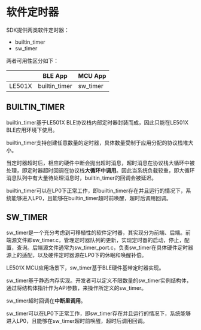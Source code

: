 # 软件定时器

SDK提供两类软件定时器：

- builtin_timer
- sw_timer

两者可用性区分如下：

|        | BLE App       | MCU App  |
| ------ | ------------- | -------- |
| LE501X | builtin_timer | sw_timer |

## BUILTIN_TIMER

builtin_timer基于LE501X BLE协议栈内部定时器封装而成，因此只能在LE501X BLE应用环境下使用。

builtin_timer支持创建任意数量的定时器，具体数量受制于应用分配的协议栈堆大小。

当定时器超时后，相应的硬件中断会抛出超时消息，超时消息在协议栈大循环中被处理，即定时器超时回调在协议栈**大循环中调用**。因此当系统负载较重，即大循环消息队列中有大量待处理消息时，builtin_timer的回调会被延迟。

builtin_timer可以在LP0下正常工作，即builtin_timer存在并且运行的情况下，系统能够进入LP0，且能够在builtin_timer超时前唤醒，超时后调用回调。

## SW_TIMER

sw_timer是一个充分考虑到可移植性的软件定时器，其实现分为前端、后端。前端源文件即sw_timer.c，管理定时器队列的更新，实现定时器的启动，停止，配置，查询。后端源文件通常为sw_timer_port.c，负责sw_timer在具体硬件定时器源上的适配，以及硬件定时器源在LP0下的休眠和唤醒补偿。

LE501X MCU应用场景下，sw_timer基于BLE硬件基带定时器实现。

sw_timer基于静态内存实现。开发者可以定义不限数量的sw_timer实例结构体，通过将结构体指针作为API参数，来操作所定义的sw_timer。

sw_timer超时回调在**中断里调用**。

sw_timer可以在LP0下正常工作，即sw_timer存在并且运行的情况下，系统能够进入LP0，且能够在sw_timer超时前唤醒，超时后调用回调。
